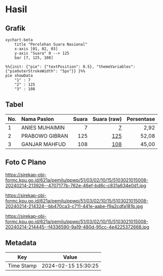 # Hasil

## Grafik

```mermaid
xychart-beta
    title "Perolehan Suara Nasional"
    x-axis [01, 02, 03]
    y-axis "Suara" 0 --> 125
    bar [7, 125, 108]
```

```mermaid
%%{init: {"pie": {"textPosition": 0.5}, "themeVariables": {"pieOuterStrokeWidth": "5px"}} }%%
pie showData
    "1" : 7
    "2" : 125
    "3" : 108
```

## Tabel

| No. | Nama Paslon    | Suara | Suara (raw) | Persentase |
|:--- |:-------------- | -----:| -----------:| ----------:|
| 1   | ANIES MUHAIMIN | 7     | [7][p-1]    | 2,92       |
| 2   | PRABOWO GIBRAN | 125   | [125][p-2]  | 52,08      |
| 3   | GANJAR MAHFUD  | 108   | [108][p-3]  | 45,00      |


[p-1]: https://github.com/gigit-pemilu/pemilu-2024/blob/main/pilpres/hitung-suara/sub/51-bali/sub/03-badung/sub/02-mengwi/sub/1015-sading/sub/008-tps/sub/paslon-1.txt
[p-2]: https://github.com/gigit-pemilu/pemilu-2024/blob/main/pilpres/hitung-suara/sub/51-bali/sub/03-badung/sub/02-mengwi/sub/1015-sading/sub/008-tps/sub/paslon-2.txt
[p-3]: https://github.com/gigit-pemilu/pemilu-2024/blob/main/pilpres/hitung-suara/sub/51-bali/sub/03-badung/sub/02-mengwi/sub/1015-sading/sub/008-tps/sub/paslon-3.txt

## Foto C Plano

https://sirekap-obj-formc.kpu.go.id/621a/pemilu/ppwp/51/03/02/10/15/5103021015008-20240214-213926--4707177b-762e-46ef-bd8c-c831a634e0d1.jpg

https://sirekap-obj-formc.kpu.go.id/621a/pemilu/ppwp/51/03/02/10/15/5103021015008-20240214-214324--bb470ca3-c711-441e-aabe-f9a2cdfa181b.jpg

https://sirekap-obj-formc.kpu.go.id/621a/pemilu/ppwp/51/03/02/10/15/5103021015008-20240214-214445--f4336590-9a19-480d-95cc-4e4225372668.jpg


## Metadata

| Key        | Value               |
| ---------- | ------------------- |
| Time Stamp | 2024-02-15 15:30:25 |



